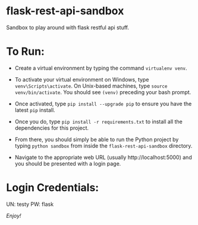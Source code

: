 # flask-rest-api-sandbox
Sandbox to play around with flask restful api stuff.

# To Run:

* Create a virtual environment by typing the command `virtualenv venv`.

* To activate your virtual environment on Windows, type `venv\Scripts\activate`. On Unix-based machines, type `source venv/bin/activate`. You should see `(venv)` preceding your bash prompt.

* Once activated, type `pip install --upgrade pip` to ensure you have the latest `pip` install.

* Once you do, type `pip install -r requirements.txt` to install all the dependencies for this project.

* From there, you should simply be able to run the Python project by typing `python sandbox` from inside the `flask-rest-api-sandbox` directory.

* Navigate to the appropriate web URL (usually http://localhost:5000) and you should be presented with a login page.

# Login Credentials:

UN: testy
PW: flask

*Enjoy!*
